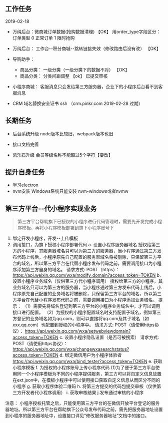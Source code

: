 ## 工作任务

2019-02-18 

- 万纯后台：微商城订单数据(抢购数据清理) 【OK】
    用order_type字段区分： 订单类型 0 正常订单 1 限时抢购

- 万纯后台： 工作台--积分商城--跳转链接失效（修改路由后没有改） 【OK】

- 导购助手： 
  - 商品分类： 一级分类（一级分类下的数据不对） 【OK】  
  - 商品分类： 分类间距调整   【ok】 已提交审核

- 小程序商城： 客服消息只会发给第三方服务器，企业下的小程序后台看不到客服消息
- CRM 域名替换安全证书 ssh （crm.pinkr.com  2019-02-28 过期）


## 长期任务
- 后台系统升级 
  node版本比较旧，webpack版本也旧

- 接口文档完善

- 凯乐石升级
  会员等级名称不能超过5个字符【要改】


## 提升自身任务
- 学习electron
- nvm安装
  Windows系统只能安装 nvm-windows或者nvmw


## 第三方平台--代小程序实现业务
> 第三方平台帮助旗下已授权的小程序进行代码管理时，需要先开发完成小程序模板，再将小程序模板部署到旗下小程序账号下

1. 绑定开发小程序，开发--上传模板
2. 调用接口，为旗下授权小程序部署代码
  a. 设置小程序服务器域名
    授权给第三方的小程序，其服务器域名只可以为第三方的服务器，当小程序通过第三方发布代码上线后，小程序原先自己配置的服务器域名将被删除，只保留第三方平台的域名，所以第三方平台在代替小程序发布代码之前，需要调用接口为小程序添加第三方自身的域名。
    请求方式: POST（https）：https://api.weixin.qq.com/wxa/modify_domain?access_token=TOKEN
  b. 设置小程序业务域名（仅供第三方代小程序调用）
    授权给第三方的小程序，其业务域名只可以为第三方的服务器，当小程序通过第三方发布代码上线后，小程序原先自己配置的业务域名将被删除，只保留第三方平台的域名，所以第三方平台在代替小程序发布代码之前，需要调用接口为小程序添加业务域名。
    提示：
    （1）需要先将域名登记到第三方平台的小程序业务域名中，才可以调用接口进行配置。
    （2）为授权的小程序配置域名时支持配置子域名，例如第三方登记的业务域名如为qq.com，则可以直接将qq.com及其子域名（如xxx.qq.com）也配置到授权的小程序中。
    请求方式: POST（请使用https协议）： https://api.weixin.qq.com/wxa/setwebviewdomain?access_token=TOKEN
  c. 设置小程序隐私设置（是否可被搜索）
    请求方式: POST（请使用https协议）： https://api.weixin.qq.com/wxa/changewxasearchstatus?access_token=TOKEN
  d. 绑定微信用户为小程序体验者
    https://api.weixin.qq.com/wxa/bind_tester?access_token=TOKEN
  e. 获取小程序模板
  f. 为授权的小程序账号上传小程序代码
    (1)为了便于第三方平台使用同一个小程序模板为不同的小程序提供服务，第三方可以将自定义信息放置在ext.json中，在模板小程序中可以使用接口获取自定义信息从而区分不同的小程序
  g. 获取小程序体验二维码
  h. 将第三方提交的代码包提交审核（仅供第三方开发者代小程序调用）
  i. 获取审核结果
  j.发布通过审核的小程序
  

注意： 小程序授权托管之后，只能使用第三方平台的在微信开放平台登记的服务器地址。所以第三方平台在帮助旗下公众号发布代码之前，需先把服务器地址设置到小程序的服务器地址中，设置接口详见“修改服务器地址”文档中的接口。